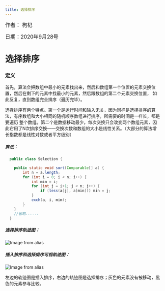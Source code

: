```yaml
---
title: 选择排序
---
```


<big>作者： 枸杞</big>

<big>日期：2020年9月28号</big>

# 选择排序

### 定义

首先，算法会把数组中最小的元素找出来，然后和数组第一个位置的元素交换位置，然后在剩下的元素中找最小的元素，然后跟数组的第二个元素交换位置，
如此反复，直到数组完全排序（遍历完毕）。

选择排序有两个特点。第一个是运行时间和输入无关，因为同样是选择排序的算法，有序数组和大小相同的随机顺序数组进行排序，所需要的时间是一样长，都是要遍历
整个数组。第二个是数据移动最少，每次交换只会改变两个数组元素，因此它用了N次排序交换——交换次数和数组的大小是线性关系。（大部分的算法增长指数都是线性对数或者平方级别）

##### 算法：
```java
  public class Selection {

    public static void sort(Comparable[] a) {
        int n = a.length;
        for (int i = 0; i < n; i++) {
            int min = i;
            for (int j = i+1; j < n; j++) {
                if (less(a[j], a[min])) min = j;
            }
            exch(a, i, min);
        }
    }
    //省略......
  }
```

##### 选择排序轨迹图：
![Image from alias](~@images/code/selection.png)

##### 插入排序和选择排序可视轨迹图：
![Image from alias](~@images/code/bars.png)

左边的轨迹图是插入排序，右边的轨迹图是选择排序；灰色的元素没有被移动，黑色的元素参与比较。